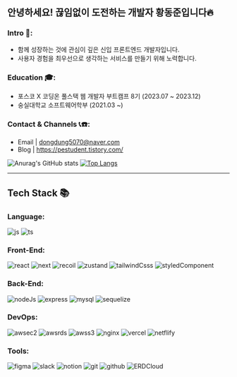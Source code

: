 ## 안녕하세요! 끊임없이 도전하는 개발자 황동준입니다🔥

### Intro 👋: 
- 함께 성장하는 것에 관심이 깊은 신입 프론트엔드 개발자입니다.
- 사용자 경험을 최우선으로 생각하는 서비스를 만들기 위해 노력합니다.
  
### Education 🎓:
- 포스코 X 코딩온 풀스택 웹 개발자 부트캠프 8기 (2023.07 ~ 2023.12)
- 숭실대학교 소프트웨어학부 (2021.03 ~)

### Contact & Channels 📞☎️:
- Email | dongdung5070@naver.com
- Blog | https://pestudent.tistory.com/

![Anurag's GitHub stats](https://github-readme-stats.vercel.app/api?username=nebulaBdj&show_icons=true&theme=radical)
[![Top Langs](https://github-readme-stats.vercel.app/api/top-langs/?username=nebulaBdj&layout=compact)](https://github.com/nebulaBdj/github-readme-stats)

___

## Tech Stack 📚

### Language:
![js](https://img.shields.io/badge/JavaScript-F7DF1E?style=flat-square&logo=JavaScript&logoColor=white)
![ts](https://img.shields.io/badge/TypeScript-007ACC?style=flat-square&logo=typescript&logoColor=white)

### Front-End:
![react](https://img.shields.io/badge/React-20232A?style=flat-square&logo=react&logoColor=61DAFB)
![next](https://img.shields.io/badge/Next.js-000?logo=nextdotjs&logoClor=fff&style=flat-square)
![recoil](https://img.shields.io/badge/Recoil-FF4655?style=flat-square&logo=Recoil&logoColor=white)
![zustand](https://img.shields.io/badge/Zustand-786032?style=flat-square&logo=Zustand&logoColor=white)
![tailwindCsss](https://img.shields.io/badge/TailwindCss-06B6D4?style=flat-square&logo=TailwindCss&logoColor=white)
![styledComponent](https://img.shields.io/badge/styled--components-DB7093?style=flat-square&logo=styled-components&logoColor=white)

### Back-End:
![nodeJs](https://img.shields.io/badge/Node.js-43853D?style=flat-square&logo=node.js&logoColor=white)
![express](https://img.shields.io/badge/Express-000000?style=flat-square&logo=Express&logoColor=white)
![mysql](https://img.shields.io/badge/MySQL-005C84?style=flat-square&logo=mysql&logoColor=white)
![sequelize](https://img.shields.io/badge/sequelize-8ccfff?style=flat-square&logo=sequelize&logoColor=blue)

### DevOps:
![awsec2](https://img.shields.io/badge/AWS_EC2-FF9900?style=flat-square&logo=Amazonec2&logoColor=white)
![awsrds](https://img.shields.io/badge/AWS_RDS-527FFF?style=flat-square&logo=Amazonrds&logoColor=white)
![awss3](https://img.shields.io/badge/AWS_S3-569A31?style=flat-square&logo=amazons3&logoColor=white)
![nginx](https://img.shields.io/badge/Nginx-009639?style=flat-square&logo=nginx&logoColor=white)
![vercel](https://img.shields.io/badge/Vercel-000000?style=flat-square&logo=vercel&logoColor=white)
![netflify](https://img.shields.io/badge/Netlify-00C7B7?style=flat-square&logo=netlify&logoColor=white)



### Tools:
![figma](https://img.shields.io/badge/Figma-F24E1E?style=flat-square&logo=figma&logoColor=white)
![slack](https://img.shields.io/badge/Slack-4A154B?style=flat-square&logo=slack&logoColor=white)
![notion](https://img.shields.io/badge/Notion-000000?style=flat-square&logo=notion&logoColor=white)
![git](https://img.shields.io/badge/Git-F05032?style=flat-square&logo=git&logoColor=white)
![github](https://img.shields.io/badge/github-181717?style=flat-square&logo=github&logoColor=white)
![ERDCloud](https://img.shields.io/badge/ERDCloud-00C7B7?style=flat-square&logo=ERDCloud&logoColor=white)
